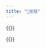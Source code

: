 ```yaml
---
title: "🤝友链"
---
```


{{<friend name="Appletea's Blog" url="https://appletea233.github.io/myblog_hogo" logo="https://appletea233.github.io/myblog_hogo/img/Q.jpg" word="一个记录学习、生活的博客">}}

{{<friend name="Appletea's Blog" url="https://appletea233.github.io/myblog_hogo" logo="https://appletea233.github.io/myblog_hogo/img/Q.jpg" word="一个记录学习、生活的博客">}}